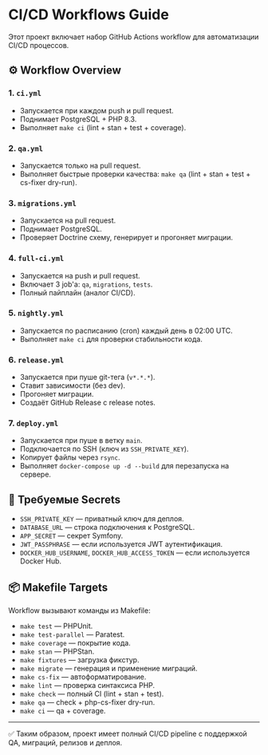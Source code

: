 # CI/CD Workflows Guide

Этот проект включает набор GitHub Actions workflow для автоматизации CI/CD процессов.

## ⚙️ Workflow Overview

### 1. `ci.yml`
- Запускается при каждом push и pull request.
- Поднимает PostgreSQL + PHP 8.3.
- Выполняет `make ci` (lint + stan + test + coverage).

### 2. `qa.yml`
- Запускается только на pull request.
- Выполняет быстрые проверки качества: `make qa` (lint + stan + test + cs-fixer dry-run).

### 3. `migrations.yml`
- Запускается на pull request.
- Поднимает PostgreSQL.
- Проверяет Doctrine схему, генерирует и прогоняет миграции.

### 4. `full-ci.yml`
- Запускается на push и pull request.
- Включает 3 job'а: `qa`, `migrations`, `tests`.
- Полный пайплайн (аналог CI/CD).

### 5. `nightly.yml`
- Запускается по расписанию (cron) каждый день в 02:00 UTC.
- Выполняет `make ci` для проверки стабильности кода.

### 6. `release.yml`
- Запускается при пуше git-тега (`v*.*.*`).
- Ставит зависимости (без dev).
- Прогоняет миграции.
- Создаёт GitHub Release с release notes.

### 7. `deploy.yml`
- Запускается при пуше в ветку `main`.
- Подключается по SSH (ключ из `SSH_PRIVATE_KEY`).
- Копирует файлы через `rsync`.
- Выполняет `docker-compose up -d --build` для перезапуска на сервере.

## 🔑 Требуемые Secrets

- `SSH_PRIVATE_KEY` — приватный ключ для деплоя.
- `DATABASE_URL` — строка подключения к PostgreSQL.
- `APP_SECRET` — секрет Symfony.
- `JWT_PASSPHRASE` — если используется JWT аутентификация.
- `DOCKER_HUB_USERNAME`, `DOCKER_HUB_ACCESS_TOKEN` — если используется Docker Hub.

## 📦 Makefile Targets

Workflow вызывают команды из Makefile:

- `make test` — PHPUnit.
- `make test-parallel` — Paratest.
- `make coverage` — покрытие кода.
- `make stan` — PHPStan.
- `make fixtures` — загрузка фикстур.
- `make migrate` — генерация и применение миграций.
- `make cs-fix` — автоформатирование.
- `make lint` — проверка синтаксиса PHP.
- `make check` — полный CI (lint + stan + test).
- `make qa` — check + php-cs-fixer dry-run.
- `make ci` — qa + coverage.

---
✅ Таким образом, проект имеет полный CI/CD pipeline с поддержкой QA, миграций, релизов и деплоя.

